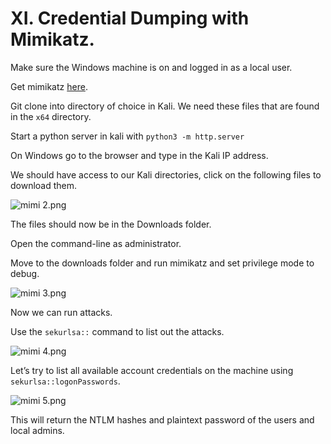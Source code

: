 # XI. Credential Dumping with Mimikatz.

Make sure the Windows machine is on and logged in as a local user.

Get mimikatz [here](https://github.com/ParrotSec/mimikatz).

Git clone into directory of choice in Kali. We need these files that are found in the `x64` directory.

Start a python server in kali with `python3 -m http.server`

On Windows go to the browser and type in the Kali IP address.

We should have access to our Kali directories, click on the following files to download them.

![mimi 2.png](XI%20Credential%20Dumping%20with%20Mimikatz%20e382e964cf8e4b79a4b186735edb531f/mimi_2.png)

The files should now be in the Downloads folder.

Open the command-line as administrator.

Move to the downloads folder and run mimikatz and set privilege mode to debug.

![mimi 3.png](XI%20Credential%20Dumping%20with%20Mimikatz%20e382e964cf8e4b79a4b186735edb531f/mimi_3.png)

Now we can run attacks.

Use the `sekurlsa::` command to list out the attacks.

![mimi 4.png](XI%20Credential%20Dumping%20with%20Mimikatz%20e382e964cf8e4b79a4b186735edb531f/mimi_4.png)

Let’s try to list all available account credentials on the machine using `sekurlsa::logonPasswords`.

![mimi 5.png](XI%20Credential%20Dumping%20with%20Mimikatz%20e382e964cf8e4b79a4b186735edb531f/mimi_5.png)

This will return the NTLM hashes and plaintext password of the users and local admins.